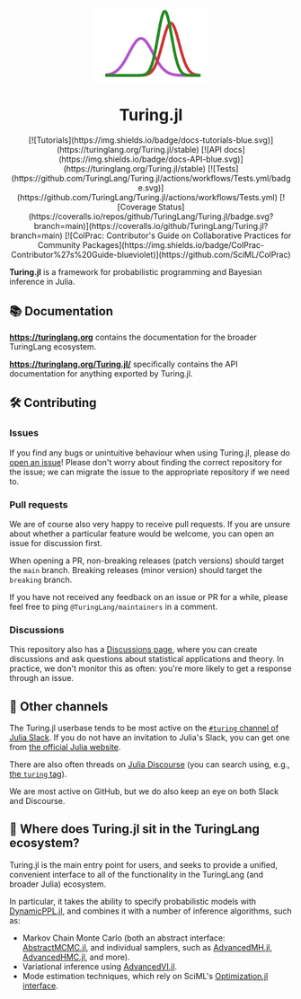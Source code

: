 <p align="center"><img src="https://raw.githubusercontent.com/TuringLang/turinglang.github.io/refs/heads/main/assets/images/turing-logo.svg" alt="Turing.jl logo" width="200" /></p>
<h1 align="center">Turing.jl</h1>
<p align="center">
[![Tutorials](https://img.shields.io/badge/docs-tutorials-blue.svg)](https://turinglang.org/Turing.jl/stable)
[![API docs](https://img.shields.io/badge/docs-API-blue.svg)](https://turinglang.org/Turing.jl/stable)
[![Tests](https://github.com/TuringLang/Turing.jl/actions/workflows/Tests.yml/badge.svg)](https://github.com/TuringLang/Turing.jl/actions/workflows/Tests.yml)
[![Coverage Status](https://coveralls.io/repos/github/TuringLang/Turing.jl/badge.svg?branch=main)](https://coveralls.io/github/TuringLang/Turing.jl?branch=main)
[![ColPrac: Contributor's Guide on Collaborative Practices for Community Packages](https://img.shields.io/badge/ColPrac-Contributor%27s%20Guide-blueviolet)](https://github.com/SciML/ColPrac)
</p>


**Turing.jl** is a framework for probabilistic programming and Bayesian inference in Julia.

## 📚 Documentation

**https://turinglang.org** contains the documentation for the broader TuringLang ecosystem.

**https://turinglang.org/Turing.jl/** specifically contains the API documentation for anything exported by Turing.jl.

## 🛠️ Contributing

### Issues

If you find any bugs or unintuitive behaviour when using Turing.jl, please do [open an issue](https://github.com/TuringLang/Turing.jl/issues)!
Please don't worry about finding the correct repository for the issue; we can migrate the issue to the appropriate repository if we need to.

### Pull requests

We are of course also very happy to receive pull requests.
If you are unsure about whether a particular feature would be welcome, you can open an issue for discussion first.

When opening a PR, non-breaking releases (patch versions) should target the `main` branch.
Breaking releases (minor version) should target the `breaking` branch.

If you have not received any feedback on an issue or PR for a while, please feel free to ping `@TuringLang/maintainers` in a comment.

### Discussions

This repository also has a [Discussions page](https://github.com/TuringLang/Turing.jl/discussions), where you can create discussions and ask questions about statistical applications and theory.
In practice, we don't monitor this as often: you're more likely to get a response through an issue.

## 💬 Other channels

The Turing.jl userbase tends to be most active on the [`#turing` channel of Julia Slack](https://julialang.slack.com/archives/CCYDC34A0).
If you do not have an invitation to Julia's Slack, you can get one from [the official Julia website](https://julialang.org/slack/).

There are also often threads on [Julia Discourse](https://discourse.julialang.org) (you can search using, e.g., [the `turing` tag](https://discourse.julialang.org/tag/turing)).

We are most active on GitHub, but we do also keep an eye on both Slack and Discourse.

## 🧩 Where does Turing.jl sit in the TuringLang ecosystem?

Turing.jl is the main entry point for users, and seeks to provide a unified, convenient interface to all of the functionality in the TuringLang (and broader Julia) ecosystem.

In particular, it takes the ability to specify probabilistic models with [DynamicPPL.jl](https://github.com/TuringLang/DynamicPPL.jl), and combines it with a number of inference algorithms, such as:

  - Markov Chain Monte Carlo (both an abstract interface: [AbstractMCMC.jl](https://github.com/TuringLang/AbstractMCMC.jl), and individual samplers, such as [AdvancedMH.jl](https://github.com/TuringLang/AdvancedMH.jl), [AdvancedHMC.jl](https://github.com/TuringLang/AdvancedHMC.jl), and more).
  - Variational inference using [AdvancedVI.jl](https://github.com/TuringLang/AdvancedVI.jl).
  - Mode estimation techniques, which rely on SciML's [Optimization.jl interface](https://github.com/SciML/Optimization.jl).
